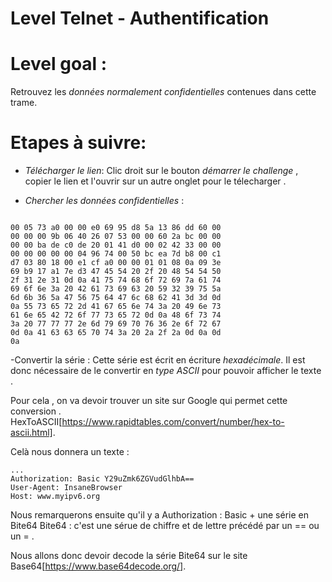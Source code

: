 # Level Telnet - Authentification 
# Level goal : 
Retrouvez les *données normalement confidentielles* contenues dans cette trame.


# Etapes à suivre:

- _Télécharger le lien_:
Clic droit sur le bouton *démarrer le challenge* , copier le lien et l'ouvrir sur un autre onglet pour le télecharger . 

- _Chercher les données confidentielles_ : 


```

00 05 73 a0 00 00 e0 69 95 d8 5a 13 86 dd 60 00
00 00 00 9b 06 40 26 07 53 00 00 60 2a bc 00 00
00 00 ba de c0 de 20 01 41 d0 00 02 42 33 00 00
00 00 00 00 00 04 96 74 00 50 bc ea 7d b8 00 c1
d7 03 80 18 00 e1 cf a0 00 00 01 01 08 0a 09 3e
69 b9 17 a1 7e d3 47 45 54 20 2f 20 48 54 54 50
2f 31 2e 31 0d 0a 41 75 74 68 6f 72 69 7a 61 74
69 6f 6e 3a 20 42 61 73 69 63 20 59 32 39 75 5a
6d 6b 36 5a 47 56 75 64 47 6c 68 62 41 3d 3d 0d
0a 55 73 65 72 2d 41 67 65 6e 74 3a 20 49 6e 73
61 6e 65 42 72 6f 77 73 65 72 0d 0a 48 6f 73 74
3a 20 77 77 77 2e 6d 79 69 70 76 36 2e 6f 72 67
0d 0a 41 63 63 65 70 74 3a 20 2a 2f 2a 0d 0a 0d
0a
```
-Convertir la série : 
Cette série est écrit en écriture *hexadécimale*. 
Il est donc nécessaire de le convertir en *type ASCII* pour pouvoir afficher le texte . 

Pour cela , on va devoir trouver un site sur Google qui permet cette conversion . 
HexToASCII[https://www.rapidtables.com/convert/number/hex-to-ascii.html].

Celà nous donnera un texte : 

```
...
Authorization: Basic Y29uZmk6ZGVudGlhbA==
User-Agent: InsaneBrowser
Host: www.myipv6.org
```

Nous remarquerons ensuite qu'il y a   Authorization : Basic + une série en Bite64 
Bite64 : c'est une sérue de chiffre et de lettre précédé par un == ou un = .

Nous allons donc devoir decode la série Bite64 sur le site Base64[https://www.base64decode.org/].




